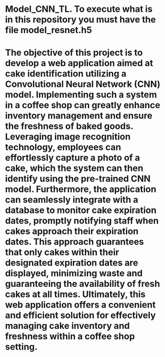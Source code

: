 # Model_CNN_TL. To execute what is in this repository you must have the file model_resnet.h5
# The objective of this project is to develop a web application aimed at cake identification utilizing a Convolutional Neural Network (CNN) model. Implementing such a system in a coffee shop can greatly enhance inventory management and ensure the freshness of baked goods. Leveraging image recognition technology, employees can effortlessly capture a photo of a cake, which the system can then identify using the pre-trained CNN model. Furthermore, the application can seamlessly integrate with a database to monitor cake expiration dates, promptly notifying staff when cakes approach their expiration dates. This approach guarantees that only cakes within their designated expiration dates are displayed, minimizing waste and guaranteeing the availability of fresh cakes at all times. Ultimately, this web application offers a convenient and efficient solution for effectively managing cake inventory and freshness within a coffee shop setting.
